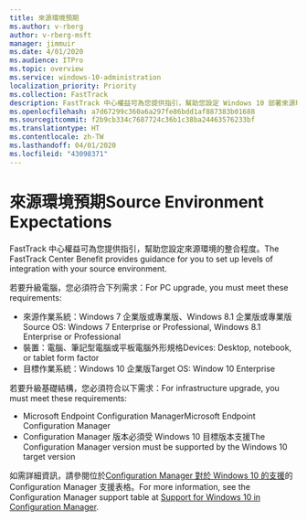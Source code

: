 ```yaml
---
title: 來源環境預期
ms.author: v-rberg
author: v-rberg-msft
manager: jimmuir
ms.date: 4/01/2020
ms.audience: ITPro
ms.topic: overview
ms.service: windows-10-administration
localization_priority: Priority
ms.collection: FastTrack
description: FastTrack 中心權益可為您提供指引，幫助您設定 Windows 10 部署來源環境的整合程度。
ms.openlocfilehash: a7d67299c360a6a297fe86bdd1af887383b01688
ms.sourcegitcommit: f2b9cb334c7687724c36b1c38ba24463576233bf
ms.translationtype: HT
ms.contentlocale: zh-TW
ms.lasthandoff: 04/01/2020
ms.locfileid: "43098371"
---
```

# <a name="source-environment-expectations"></a><span data-ttu-id="172d4-103">來源環境預期</span><span class="sxs-lookup"><span data-stu-id="172d4-103">Source Environment Expectations</span></span>

<span data-ttu-id="172d4-104">FastTrack 中心權益可為您提供指引，幫助您設定來源環境的整合程度。</span><span class="sxs-lookup"><span data-stu-id="172d4-104">The FastTrack Center Benefit provides guidance for you to set up levels of integration with your source environment.</span></span>
  
<span data-ttu-id="172d4-105">若要升級電腦，您必須符合下列需求：</span><span class="sxs-lookup"><span data-stu-id="172d4-105">For PC upgrade, you must meet these requirements:</span></span>

- <span data-ttu-id="172d4-106">來源作業系統：Windows 7 企業版或專業版、Windows 8.1 企業版或專業版</span><span class="sxs-lookup"><span data-stu-id="172d4-106">Source OS: Windows 7 Enterprise or Professional, Windows 8.1 Enterprise or Professional</span></span>
- <span data-ttu-id="172d4-107">裝置：電腦、筆記型電腦或平板電腦外形規格</span><span class="sxs-lookup"><span data-stu-id="172d4-107">Devices: Desktop, notebook, or tablet form factor</span></span>
- <span data-ttu-id="172d4-108">目標作業系統：Windows 10 企業版</span><span class="sxs-lookup"><span data-stu-id="172d4-108">Target OS: Window 10 Enterprise</span></span>

<span data-ttu-id="172d4-109">若要升級基礎結構，您必須符合以下需求：</span><span class="sxs-lookup"><span data-stu-id="172d4-109">For infrastructure upgrade, you must meet these requirements:</span></span>   

- <span data-ttu-id="172d4-110">Microsoft Endpoint Configuration Manager</span><span class="sxs-lookup"><span data-stu-id="172d4-110">Microsoft Endpoint Configuration Manager</span></span>  
- <span data-ttu-id="172d4-111">Configuration Manager 版本必須受 Windows 10 目標版本支援</span><span class="sxs-lookup"><span data-stu-id="172d4-111">The Configuration Manager version must be supported by the Windows 10 target version</span></span>

<span data-ttu-id="172d4-112">如需詳細資訊，請參閱位於[Configuration Manager 對於 Windows 10 的支援](https://docs.microsoft.com/sccm/core/plan-design/configs/support-for-windows-10)的 Configuration Manager 支援表格。</span><span class="sxs-lookup"><span data-stu-id="172d4-112">For more information, see the Configuration Manager support table at [Support for Windows 10 in Configuration Manager](https://docs.microsoft.com/sccm/core/plan-design/configs/support-for-windows-10).</span></span>
  